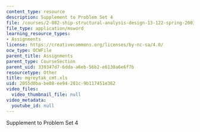 ```yaml
---
content_type: resource
description: Supplement to Problem Set 4
file: /courses/2-082-ship-structural-analysis-design-13-122-spring-2003/2055d0babe08ee94281c9b117451e362_mgreytak_cmt.xls
file_type: application/msword
learning_resource_types:
- Assignments
license: https://creativecommons.org/licenses/by-nc-sa/4.0/
ocw_type: OCWFile
parent_title: Assignments
parent_type: CourseSection
parent_uid: 339347d7-6dda-a6eb-56b2-e6130a6e6f7b
resourcetype: Other
title: mgreytak_cmt.xls
uid: 2055d0ba-be08-ee94-281c-9b117451e362
video_files:
  video_thumbnail_file: null
video_metadata:
  youtube_id: null
---
```

Supplement to Problem Set 4